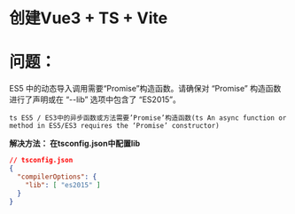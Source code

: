 # 创建Vue3 + TS + Vite



















# 问题：

ES5 中的动态导入调用需要“Promise”构造函数。请确保对 “Promise” 构造函数进行了声明或在 “--lib” 选项中包含了 “ES2015”。

```
ts ES5 / ES3中的异步函数或方法需要’Promise’构造函数(ts An async function or method in ES5/ES3 requires the ‘Promise’ constructor)
```

**解决方法：
在tsconfig.json中配置lib**

```json
// tsconfig.json
{
  "compilerOptions": {
    "lib": [ "es2015" ]
  }
}
```